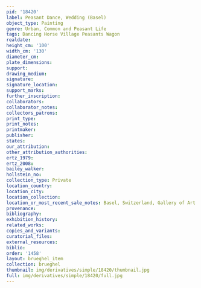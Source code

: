 ```yaml
---
pid: '18420'
label: Peasant Dance, Wedding (Basel)
object_type: Painting
genre: Urban, Common and Peasant Life
tags: Dancing Horse Village Peasants Wagon
realdate: 
height_cm: '100'
width_cm: '130'
diameter_cm: 
plate_dimensions: 
support: 
drawing_medium: 
signature: 
signature_location: 
support_marks: 
further_inscription: 
collaborators: 
collaborator_notes: 
collectors_patrons: 
print_type: 
print_notes: 
printmaker: 
publisher: 
states: 
our_attribution: 
other_attribution_authorities: 
ertz_1979: 
ertz_2008: 
bailey_walker: 
hollstein_no: 
collection_type: Private
location_country: 
location_city: 
location_collection: 
location_or_most_recent_sale_notes: Basel, Switzerland, Gallery of Art Dealer M. Schulthess
provenance: 
bibliography: 
exhibition_history: 
related_works: 
copies_and_variants: 
curatorial_files: 
external_resources: 
biblio: 
order: '1458'
layout: brueghel_item
collection: brueghel
thumbnail: img/derivatives/simple/18420/thumbnail.jpg
full: img/derivatives/simple/18420/full.jpg
---
```

